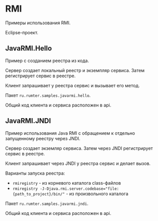 RMI
===================

Примеры использования RMI.

Eclipse-проект.


JavaRMI.Hello
-------------

Пример с созданием реестра из кода.

Сервер создает локальный реестр и экземпляр сервиса. Затем регистрирует сервис в реестре.

Клиент запрашивает у реестра сервис и вызывает его метод.

Пакет `ru.rumter.samples.javarmi.hello`.

Общий код клиента и сервиса расположен в api.


JavaRMI.JNDI
-------------

Пример использования Java RMI с обращением к отдельно запущенному реестру через JNDI.

Сервер создает экземляр сервиса. Затем через JNDI регистрирует сервис в реестре.

Клиент запрашивает через JNDI у реестра сервис и делает вызов.

Варианты запуска реестра:
* `rmiregistry` - из корневого каталога class-файлов
* `rmiregistry -J-Djava.rmi.server.codebase="file:{path_to_project}/bin/"` - из произвольного каталога

Пакет `ru.rumter.samples.javarmi.jndi`.

Общий код клиента и сервиса расположен в api.
